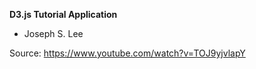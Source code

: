 **D3.js Tutorial Application**

- Joseph S. Lee

Source: https://www.youtube.com/watch?v=TOJ9yjvlapY
